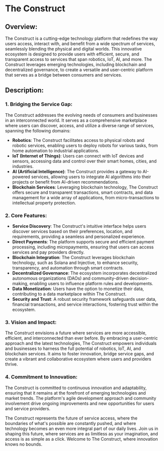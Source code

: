 
# The Construct

## Overview:
The Construct is a cutting-edge technology platform that redefines the way users access, interact with, and benefit from a wide spectrum of services, seamlessly blending the physical and digital worlds. This innovative ecosystem is designed to provide users with efficient, secure, and transparent access to services that span robotics, IoT, AI, and more. The Construct leverages emerging technologies, including blockchain and decentralized governance, to create a versatile and user-centric platform that serves as a bridge between consumers and services.

## Description:

### 1. Bridging the Service Gap:
The Construct addresses the evolving needs of consumers and businesses in an interconnected world. It serves as a comprehensive marketplace where users can discover, access, and utilize a diverse range of services, spanning the following domains:

- **Robotics**: The Construct facilitates access to physical robots and robotic services, enabling users to deploy robots for various tasks, from home automation to industrial applications.
- **IoT (Internet of Things)**: Users can connect with IoT devices and sensors, accessing data and control over their smart homes, cities, and industries.
- **AI (Artificial Intelligence)**: The Construct provides a gateway to AI-powered services, allowing users to integrate AI algorithms into their projects or benefit from AI-driven recommendations.
- **Blockchain Services**: Leveraging blockchain technology, The Construct offers secure and transparent transactions, smart contracts, and data management for a wide array of applications, from micro-transactions to intellectual property protection.

### 2. Core Features:

- **Service Discovery**: The Construct's intuitive interface helps users discover services based on their preferences, location, and requirements, providing a seamless and personalized experience.
- **Direct Payments**: The platform supports secure and efficient payment processing, including micropayments, ensuring that users can access services and pay providers directly.
- **Blockchain Integration**: The Construct leverages blockchain technology, such as Solana and Injective, to enhance security, transparency, and automation through smart contracts.
- **Decentralized Governance**: The ecosystem incorporates decentralized autonomous organizations (DAOs) and community-driven decision-making, enabling users to influence platform rules and developments.
- **Data Monetization**: Users have the option to monetize their data, contributing to a data marketplace within The Construct.
- **Security and Trust**: A robust security framework safeguards user data, financial transactions, and service interactions, fostering trust within the ecosystem.

### 3. Vision and Impact:
The Construct envisions a future where services are more accessible, efficient, and interconnected than ever before. By embracing a user-centric approach and the latest technologies, The Construct empowers individuals and businesses to harness the full potential of robotics, IoT, AI, and blockchain services. It aims to foster innovation, bridge service gaps, and create a vibrant and collaborative ecosystem where users and providers thrive.

### 4. Commitment to Innovation:
The Construct is committed to continuous innovation and adaptability, ensuring that it remains at the forefront of emerging technologies and market trends. The platform's agile development approach and community involvement drive ongoing improvements and new opportunities for users and service providers.

The Construct represents the future of service access, where the boundaries of what's possible are constantly pushed, and where technology becomes an even more integral part of our daily lives. Join us in shaping this future, where services are as limitless as your imagination, and access is as simple as a click. Welcome to The Construct, where innovation knows no bounds.